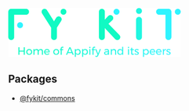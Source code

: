 ![Fy Kit](./.assets/fy-kit.png)


## Packages

* [@fykit/commons](https://github.com/rwillians/fykit/tree/master/packages/commons)
